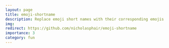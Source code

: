 ```yaml
---
layout: page
title: emoji-shortname
description: Replace emoji short names with their corresponding emojis.
img: 
redirect: https://github.com/nicholasphair/emoji-shortname
importance: 3
category: fun
---
```


